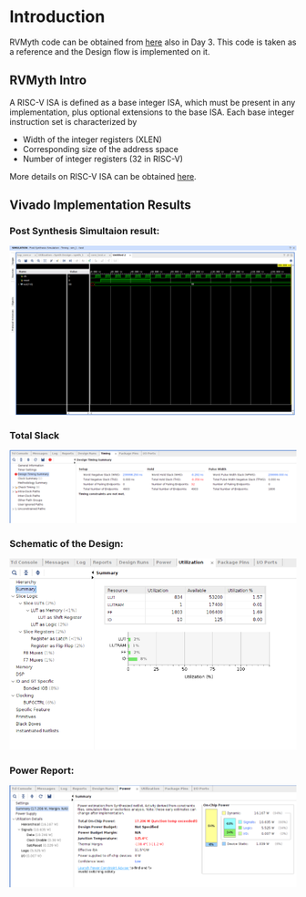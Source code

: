 

# Introduction 
RVMyth code can be obtained from [here](https://github.com/nandithaec/fpga_workshop_collaterals) also in Day 3. This code is taken as a reference and the Design flow is implemented on it.

## RVMyth Intro
A RISC-V ISA is defined as a base integer ISA, which must be present in any implementation, plus optional extensions to the base ISA. Each base integer instruction set is characterized by
   - Width of the integer registers (XLEN)
   - Corresponding size of the address space
   - Number of integer registers (32 in RISC-V)
   
More details on RISC-V ISA can be obtained [here](https://github.com/shivanishah269/risc-v-core).

## Vivado Implementation Results
### Post Synthesis Simultaion result:
![Simulation](https://github.com/Pradyumna1312/FPGA_Workshop_VSD/blob/master/Day3/sim.png)
### Total Slack
![Simulation](https://github.com/Pradyumna1312/FPGA_Workshop_VSD/blob/master/Day3/slack.png)
### Schematic of the Design: 
![Counter_RTL](https://github.com/Pradyumna1312/FPGA_Workshop_VSD/blob/master/Day3/util.png)
### Power Report:
![Power_Rep](https://github.com/Pradyumna1312/FPGA_Workshop_VSD/blob/master/Day3/power.png)
